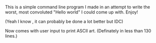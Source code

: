 This is a simple command line program I made in an attempt to write the worst, most convoluted "Hello world" I could come up with. 
Enjoy!

(Yeah I know , it can probably be done a lot better but IDC)

Now comes with user input to print ASCII art. (Definately in less than 130 lines.)
